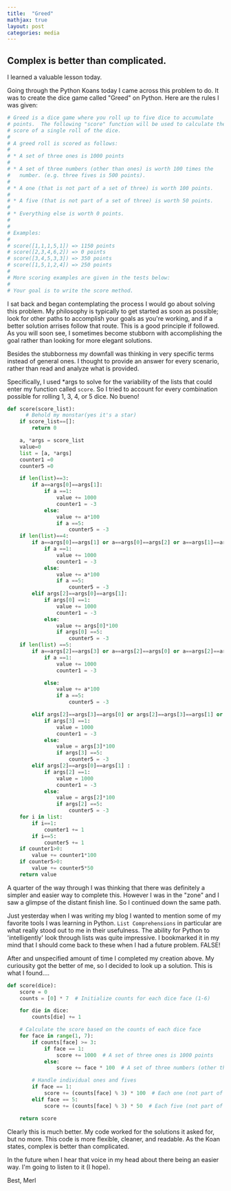 ```yaml
---
title:  "Greed"
mathjax: true
layout: post
categories: media
---
```





## Complex is better than complicated.

I learned a valuable lesson today.

Going through the Python Koans today I came across this problem to do. It was to create the dice game called "Greed" on Python. Here are the rules I was given:

```python
# Greed is a dice game where you roll up to five dice to accumulate
# points.  The following "score" function will be used to calculate the
# score of a single roll of the dice.
#
# A greed roll is scored as follows:
#
# * A set of three ones is 1000 points
#
# * A set of three numbers (other than ones) is worth 100 times the
#   number. (e.g. three fives is 500 points).
#
# * A one (that is not part of a set of three) is worth 100 points.
#
# * A five (that is not part of a set of three) is worth 50 points.
#
# * Everything else is worth 0 points.
#
#
# Examples:
#
# score([1,1,1,5,1]) => 1150 points
# score([2,3,4,6,2]) => 0 points
# score([3,4,5,3,3]) => 350 points
# score([1,5,1,2,4]) => 250 points
#
# More scoring examples are given in the tests below:
#
# Your goal is to write the score method.
```

I sat back and began contemplating the process I would go about solving this problem. My philosophy is typically to get started as soon as possible; look for other paths to accomplish your goals as you're working, and if a better solution arrises follow that route. This is a good principle if followed. As you will soon see, I sometimes become stubborn with accomplishing the goal rather than looking for more elegant solutions.

Besides the stubborness my downfall was thinking in very specific terms instead of general ones. I thought to provide an answer for every scenario, rather than read and analyze what is provided.

Specifically, I used *args to solve for the variability of the lists that could enter my function called `score`. So I tried to account for every combination possible for rolling 1, 3, 4, or 5 dice. No bueno!
```python
def score(score_list):
      # Behold my monstar(yes it's a star)
    if score_list==[]:
        return 0

    a, *args = score_list
    value=0
    list = [a, *args]
    counter1 =0
    counter5 =0

    if len(list)==3:
        if a==args[0]==args[1]:
            if a ==1:
                value += 1000
                counter1 = -3
            else:
                value += a*100
                if a ==5:
                    counter5 = -3
    if len(list)==4:
        if a==args[0]==args[1] or a==args[0]==args[2] or a==args[1]==args[2]:
            if a ==1:
                value += 1000
                counter1 = -3
            else:
                value += a*100
                if a ==5:
                    counter5 = -3
        elif args[2]==args[0]==args[1]:
            if args[0] ==1:
                value += 1000
                counter1 = -3
            else:
                value += args[0]*100
                if args[0] ==5:
                    counter5 = -3
    if len(list) ==5:
        if a==args[2]==args[3] or a==args[2]==args[0] or a==args[2]==args[1] or a==args[3]==args[0] or a==args[3]==args[1] or a==args[0]==args[1]:
            if a ==1:
                value += 1000
                counter1 = -3

            else:
                value += a*100
                if a ==5:
                    counter5 = -3

        elif args[2]==args[3]==args[0] or args[2]==args[3]==args[1] or args[3]==args[0]==args[1] :
            if args[3] ==1:
                value = 1000
                counter1 = -3
            else:
                value = args[3]*100
                if args[3] ==5:
                    counter5 = -3
        elif args[2]==args[0]==args[1] :
            if args[2] ==1:
                value = 1000
                counter1 = -3
            else:
                value = args[2]*100
                if args[2] ==5:
                    counter5 = -3
    for i in list:
        if i==1:
            counter1 += 1
        if i==5:
            counter5 += 1
    if counter1>0:
        value += counter1*100
    if counter5>0:
        value += counter5*50
    return value
```  

A quarter of the way through I was thinking that there was definitely a simpler and easier way to complete this. However I was in the "zone" and I saw a glimpse of the distant finish line. So I continued down the same path.

Just yesterday when I was writing my blog I wanted to mention some of my favorite tools I was learning in Python. `List Comprehensions` in particular are what really stood out to me in their usefulness. The ability for Python to 'intelligently' look through lists was quite impressive. I bookmarked it in my mind that I should come back to these when I had a future problem. FALSE!

After and unspecified amount of time I completed my creation above. My curiousity got the better of me, so I decided to look up a solution. This is what I found....

```python
def score(dice):
    score = 0
    counts = [0] * 7  # Initialize counts for each dice face (1-6)

    for die in dice:
        counts[die] += 1

    # Calculate the score based on the counts of each dice face
    for face in range(1, 7):
        if counts[face] >= 3:
            if face == 1:
                score += 1000  # A set of three ones is 1000 points
            else:
                score += face * 100  # A set of three numbers (other than ones) is worth 100 times the number

        # Handle individual ones and fives
        if face == 1:
            score += (counts[face] % 3) * 100  # Each one (not part of a set of three) is worth 100 points
        elif face == 5:
            score += (counts[face] % 3) * 50  # Each five (not part of a set of three) is worth 50 points

    return score

```  

Clearly this is much better. My code worked for the solutions it asked for, but no more. This code is more flexible, cleaner, and readable.
As the Koan states, complex is better than complicated.

In the future when I hear that voice in my head about there being an easier way. I'm going to listen to it (I hope).

Best,
Merl
